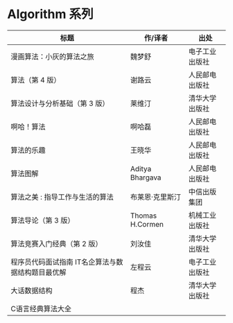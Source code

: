 # Algorithm 系列

| 标题                                              | 作/译者         | 出处           |
| ------------------------------------------------- | --------------- | -------------- |
| 漫画算法：小灰的算法之旅                          | 魏梦舒          | 电子工业出版社 |
| 算法（第 4 版）                                   | 谢路云          | 人民邮电出版社 |
| 算法设计与分析基础（第 3 版）                     | 莱维汀          | 清华大学出版社 |
| 啊哈！算法                                        | 啊哈磊          | 人民邮电出版社 |
| 算法的乐趣                                        | 王晓华          | 人民邮电出版社 |
| 算法图解                                          | Aditya Bhargava | 人民邮电出版社 |
| 算法之美 : 指导工作与生活的算法                   | 布莱恩·克里斯汀 | 中信出版集团   |
| 算法导论（第 3 版）                               | Thomas H.Cormen | 机械工业出版社 |
| 算法竞赛入门经典（第 2 版）                       | 刘汝佳          | 清华大学出版社 |
| 程序员代码面试指南 IT名企算法与数据结构题目最优解 | 左程云          | 电子工业出版社 |
| 大话数据结构                                      | 程杰            | 清华大学出版社 |
| C语言经典算法大全                                 |                 |                |